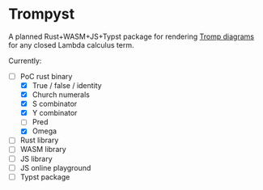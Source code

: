 # Trompyst

A planned Rust+WASM+JS+Typst package for rendering [Tromp diagrams](https://tromp.github.io/cl/diagrams.html) for any closed Lambda calculus term.

Currently:

- [ ] PoC rust binary
    - [x] True / false / identity
    - [x] Church numerals
    - [x] S combinator
    - [x] Y combinator
    - [ ] Pred
    - [x] Omega
- [ ] Rust library
- [ ] WASM library
- [ ] JS library
- [ ] JS online playground
- [ ] Typst package
